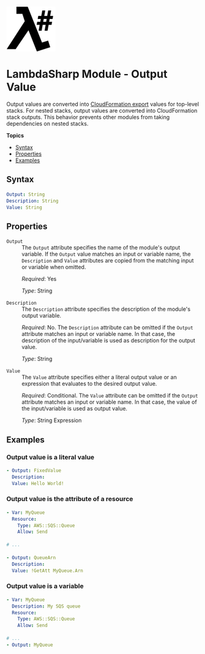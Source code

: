 ![λ#](LambdaSharp_v2_small.png)

# LambdaSharp Module - Output Value

Output values are converted into [CloudFormation export](https://docs.aws.amazon.com/AWSCloudFormation/latest/UserGuide/using-cfn-stack-exports.html) values for top-level stacks. For nested stacks, output values are converted into CloudFormation stack outputs. This behavior prevents other modules from taking dependencies on nested stacks.

__Topics__
* [Syntax](#syntax)
* [Properties](#properties)
* [Examples](#examples)

## Syntax

```yaml
Output: String
Description: String
Value: String
```

## Properties

<dl>

<dt><code>Output</code></dt>
<dd>
The <code>Output</code> attribute specifies the name of the module's output variable. If the <code>Output</code> value matches an input or variable name, the <code>Description</code> and <code>Value</code> attributes are copied from the matching input or variable when omitted.

<i>Required</i>: Yes

<i>Type</i>: String
</dd>

<dt><code>Description</code></dt>
<dd>
The <code>Description</code> attribute specifies the description of the module's output variable.

<i>Required</i>: No. The <code>Description</code> attribute can be omitted if the <code>Output</code> attribute matches an input or variable name. In that case, the description of the input/variable is used as description for the output value.

<i>Type</i>: String
</dd>

<dt><code>Value</code></dt>
<dd>
The <code>Value</code> attribute specifies either a literal output value or an expression that evaluates to the desired output value.

<i>Required</i>: Conditional. The <code>Value</code> attribute can be omitted if the <code>Output</code> attribute matches an input or variable name. In that case, the value of the input/variable is used as output value.

<i>Type</i>: String Expression
</dd>

</dl>

## Examples

### Output value is a literal value

```yaml
- Output: FixedValue
  Description:
  Value: Hello World!
```

### Output value is the attribute of a resource

```yaml
- Var: MyQueue
  Resource:
    Type: AWS::SQS::Queue
    Allow: Send

# ...

- Output: QueueArn
  Description:
  Value: !GetAtt MyQueue.Arn
```

### Output value is a variable

```yaml
- Var: MyQueue
  Description: My SQS queue
  Resource:
    Type: AWS::SQS::Queue
    Allow: Send

# ...
- Output: MyQueue
```
